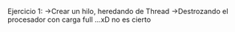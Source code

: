 Ejercicio 1:
	->Crear un hilo, heredando de Thread
	->Destrozando el procesador con carga full ...xD no es cierto

